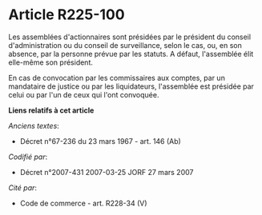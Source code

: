 # Article R225-100

Les assemblées d'actionnaires sont présidées par le président du conseil d'administration ou du conseil de surveillance,
selon le cas, ou, en son absence, par la personne prévue par les statuts. A défaut, l'assemblée élit elle-même son président.

En cas de convocation par les commissaires aux comptes, par un mandataire de justice ou par les liquidateurs, l'assemblée est
présidée par celui ou par l'un de ceux qui l'ont convoquée.

**Liens relatifs à cet article**

_Anciens textes_:

  - Décret n°67-236 du 23 mars 1967 - art. 146 (Ab)

_Codifié par_:

  - Décret n°2007-431 2007-03-25 JORF 27 mars 2007

_Cité par_:

  - Code de commerce - art. R228-34 (V)
